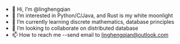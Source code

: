 - 👋 Hi, I’m @linghengqian
- 👀 I’m interested in Python/C/Java, and Rust is my white moonlight
- 🌱 I’m currently learning discrete mathematics, database principles
- 💞️ I’m looking to collaborate on distributed database
- 📫 How to reach me --send email to linghengqian@outlook.com

<!---
linghengqian/linghengqian is a ✨ special ✨ repository because its `README.md` (this file) appears on your GitHub profile.
You can click the Preview link to take a look at your changes.
--->
